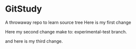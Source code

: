 # GitStudy
A throwaway repo to learn source tree
Here is my first change

Here my second change make to: experimental-test branch.

and here is my third change.
